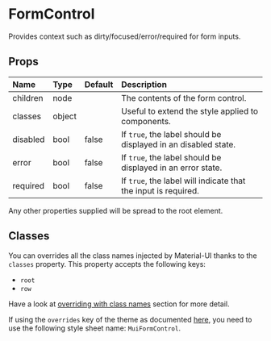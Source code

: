 # FormControl

Provides context such as dirty/focused/error/required for form inputs.

## Props
| Name | Type | Default | Description |
|:-----|:-----|:--------|:------------|
| children | node |  | The contents of the form control. |
| classes | object |  | Useful to extend the style applied to components. |
| disabled | bool | false | If `true`, the label should be displayed in an disabled state. |
| error | bool | false | If `true`, the label should be displayed in an error state. |
| required | bool | false | If `true`, the label will indicate that the input is required. |

Any other properties supplied will be spread to the root element.
## Classes

You can overrides all the class names injected by Material-UI thanks to the `classes` property.
This property accepts the following keys:
- `root`
- `row`

Have a look at [overriding with class names](/customization/overrides#overriding-with-class-names)
section for more detail.

If using the `overrides` key of the theme as documented
[here](/customization/themes#customizing-all-instances-of-a-component-type),
you need to use the following style sheet name: `MuiFormControl`.

